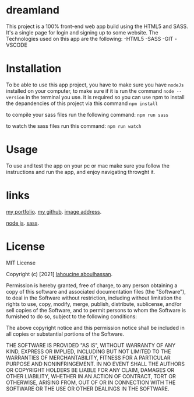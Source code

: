 # dreamland

This project is a 100% front-end web app build using the HTML5 and SASS.
It's a single page for login and signing up to some website.
The Technologies used on this app are the following:
-HTML5
-SASS
-GIT
-VSCODE

# Installation

To be able to use this app project, you have to make sure you have `nodeJs` installed on your computer,
to make sure if it is run the command `node --version` in the terminal you use.
it is required so you can use npm to install the depandencies of this project via this command `npm install`

to compile your sass files run the following command:
`npm run sass`

to watch the sass files run this command:
`npm run watch`

# Usage

To use and test the app on your pc or mac make sure you follow the instructions and run the app, and enjoy navigating throwght it.

# links

[my portfolio](https://aboulhassan.netlify.app/).
[my github](https://github.com/LahoucineABOULHASSAN).
[image address](https://images.unsplash.com/photo-1612103198005-b238154f4590?ixid=MXwxMjA3fDB8MHxwaG90by1wYWdlfHx8fGVufDB8fHw%3D&ixlib=rb-1.2.1&auto=format&fit=crop&w=1349&q=80).

[node js](https://nodejs.org/en/download/).
[sass](https://sass-lang.com/install).

# License

MIT License

Copyright (c) [2021] [lahoucine aboulhassan](https://aboulhassan.netlify.app/).

Permission is hereby granted, free of charge, to any person obtaining a copy
of this software and associated documentation files (the "Software"), to deal
in the Software without restriction, including without limitation the rights
to use, copy, modify, merge, publish, distribute, sublicense, and/or sell
copies of the Software, and to permit persons to whom the Software is
furnished to do so, subject to the following conditions:

The above copyright notice and this permission notice shall be included in all
copies or substantial portions of the Software.

THE SOFTWARE IS PROVIDED "AS IS", WITHOUT WARRANTY OF ANY KIND, EXPRESS OR
IMPLIED, INCLUDING BUT NOT LIMITED TO THE WARRANTIES OF MERCHANTABILITY,
FITNESS FOR A PARTICULAR PURPOSE AND NONINFRINGEMENT. IN NO EVENT SHALL THE
AUTHORS OR COPYRIGHT HOLDERS BE LIABLE FOR ANY CLAIM, DAMAGES OR OTHER
LIABILITY, WHETHER IN AN ACTION OF CONTRACT, TORT OR OTHERWISE, ARISING FROM,
OUT OF OR IN CONNECTION WITH THE SOFTWARE OR THE USE OR OTHER DEALINGS IN THE
SOFTWARE.
